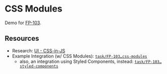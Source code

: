 # CSS Modules

Demo for [FP-103](https://jira.tacc.utexas.edu/browse/FP-103).

## Resources

- Research: [UI - CSS-in-JS](https://confluence.tacc.utexas.edu/x/LQA3C)
- Example Integration (w/ CSS Modules): [`task/FP-103…css-modules`](https://github.com/TACC/Frontera-Portal/tree/task/FP-103-demo-css-abstraction--css-modules)
    - also, an integration using Styled Components, instead: [`task/FP-103…styled-components`](https://github.com/TACC/Frontera-Portal/tree/task/FP-103-demo-css-abstraction--styled-components)
